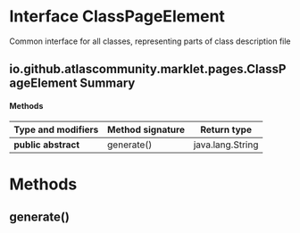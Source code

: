 Interface ClassPageElement
==========================
Common interface for all classes, representing parts of class description file

io.github.atlascommunity.marklet.pages.ClassPageElement Summary
-------
#### Methods
| Type and modifiers  | Method signature | Return type      |
| ------------------- | ---------------- | ---------------- |
| **public abstract** | generate()       | java.lang.String |

Methods
=======
generate()
----------


